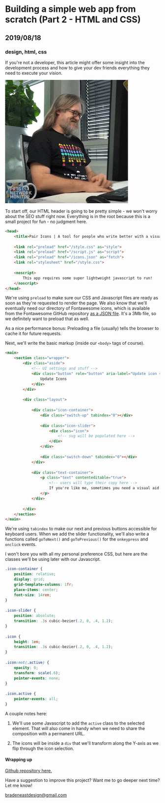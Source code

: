 # Building a simple web app from scratch (Part 2 - HTML and CSS)
## 2019/08/18
### design, html, css

If you're not a developer, this article might offer some insight into the development process and how to give your dev friends everything they need to execute your vision.

![coding](/images/blog/coding.gif)

To start off, our HTML header is going to be pretty simple - we won't worry about the SEO stuff right now. Everything is in the root because this is a small project for fun - no judgment here.

```html
<head>
    <title>Pair Icons | A tool for people who write better with a visual aid.</title>

    <link rel="preload" href="/style.css" as="style">
    <link rel="preload" href="/script.js" as="script">
    <link rel="preload" href="/icons.json" as="fetch">
    <link rel="stylesheet" href="/style.css">

    <noscript>
        This app requires some super lightweight javascript to run!
    </noscript>
</head>
```
We're using `preload` to make sure our CSS and Javascript files are ready as soon as they're requested to render the page.  We also know that we'll eventually need our directory of Fontawesome icons, which is available from the Fontawesome GitHub repository [as a JSON file](https://raw.githubusercontent.com/FortAwesome/Font-Awesome/master/metadata/icons.json). It's a 3Mb file, so we definitely want to preload that as well.

As a nice performance bonus: Preloading a file (usually) tells the browser to cache it for future requests.

Next, we'll write the basic markup (inside our `<body>` tags of course).

```html
<main>
    <section class="wrapper">
        <div class="aside">
            <!-- UI settings and stuff -->
            <div class="button" role="button" aria-label="Update icon selection based on your copy" onclick="updateIcons()">
                Update Icons
            </div>
        </div>

        <div class="layout">

            <div class="icon-container">
                <div class="switch-up" tabindex="0"></div>

                <div class="icon-slider">
                    <div class="icon">
                        <!-- svg will be populated here -->
                    </div>
                </div>

                <div class="switch-down" tabindex="0"></div>
            </div>

            <div class="text-container">
                <p class="text" contenteditable="true">
                    <!-- users will type their copy here -->
                    If you're like me, sometimes you need a visual aid to write persuasive copy.
                </p>
            </div>

        </div>
    </section>
</main>
```

We're using `tabindex` to make our next and previous buttons accessible for keyboard users. When we add the slider functionality, we'll also write a functions called `goToNext()` and `goToPrevious()` for the `onkeypress` and `onclick` events.

I won't bore you with all my personal preference CSS, but here are the classes we'll be using later with our Javascript.

```css
.icon-container {
    position: relative;
    display: grid;
    grid-template-columns: 1fr;
    place-items: center;
    font-size: 14rem;
}

.icon-slider {
    position: absolute;
    transition: .3s cubic-bezier(.2, 0, .4, 1.2);
}

.icon {
    height: 1em;
    transition: .3s cubic-bezier(.2, 0, .4, 1.2);
}

.icon:not(.active) {
    opacity: 0;
    transform: scale(.6);
    pointer-events: none;
}

.icon.active {
    pointer-events: all;
}
```
A couple notes here:
1. We'll use some Javascript to add the `active` class to the selected element. That will also come in handy when we need to share the composition with a permanent URL.

2. The icons will be inside a `div` that we'll transform along the Y-axis as we flip through the icon selection.

#### Wrapping up

[Github repository here.](https://github.com/bradeneast/pairiconsapp)

Have a suggestion to improve this project? Want me to go deeper next time?  Let me know!

bradeneastdesign@gmail.com